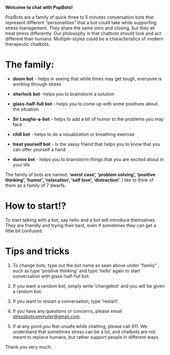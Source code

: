 **Welcome to chat with PopBots!**

PopBots are a family of quick three to 5 minutes conversation bots that represent different “personalities” that a bot could take while supporting stress management. They share the same intro and closing, but they all treat stress differently. Our philosophy is that chatbots should look and act different than humans. Multiple-styles could be a characteristics of modern therapeutic chatbots.

# The family:

- **doom bot** - helps in seeing that while times may get tough, everyone is working through stress

- **sherlock bot**- helps you to brainstorm a solution

- **glass-half-full bot** - helps you to come up with some positives about the situation

- **Sir Laughs-a-bot** - helps to add a bit of humor to the problems you may face

- **chill bot** - helps to do a visualization or breathing exercise

- **treat yourself bot** - Is the sassy friend that helps you to know that you can offer yourself a hand

- **dunno bot** - helps you to brainstorm things that you are excited about in your life

The family of bots are named: ‘**worst case’, ‘problem solving’, ‘positive thinking’, ‘humor’, ‘relaxation’, ‘self love’, ‘distraction’.** I like to think of them as a family of 7 dwarfs.

# How to start!?

To start talking with a bot, say hello and a bot will introduce themselves. They are friendly and trying their best, even if sometimes they can get a little bit confused.

# Tips and tricks

1. To change bots, type out the bot name as seen above under “family” , such as type 'positive thinking' and type 'hello' again to start conversation with glass-half-full bot.

3. If you want a random bot, simply write 'changebot' and you will be given a random bot.

5. If you want to restart a conversation, type 'restart'.

7. If you have any questions or concerns, please email stressbotcommuter@gmail.com.

9. If at any point you feel unsafe while chatting, please call 911. We understand that sometimes stress can be a lot, and chatbots are not meant to replace humans, but rather support people in different ways.

Thank you very much.
